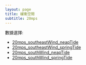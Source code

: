 ```yaml
---
layout: page
title: 緩衝空間
subtitle: 20mps
---
```


數據選擇:

- <a href="../20mps_southeastWind_neapTide">20mps_southeastWind_neapTide</a>
- <a href="../20mps_southeastWind_springTide">20mps_southeastWind_springTide</a>
- <a href="../20mps_southWind_neapTide">20mps_southWind_neapTide</a>
- <a href="../20mps_southWind_springTide">20mps_southWind_springTide</a>

